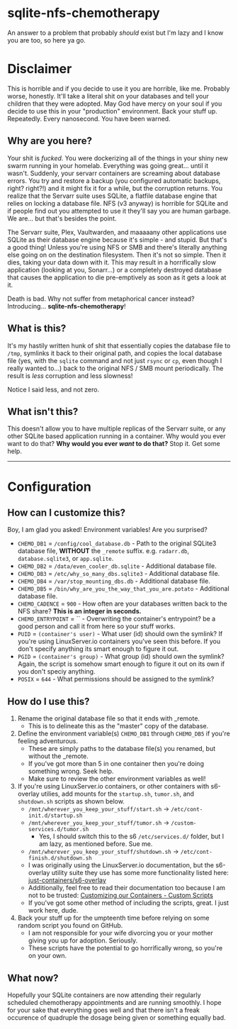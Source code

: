 # sqlite-nfs-chemotherapy
An answer to a problem that probably *should* exist but I'm lazy and I know you are too, so here ya go.

# Disclaimer

This is horrible and if you decide to use it you are horrible, like me. Probably worse, honestly. It'll take a literal shit on your databases and tell your children that they were adopted. May God have mercy on your soul if you decide to use this in your "production" environment. Back your stuff up. Repeatedly. Every nanosecond. You have been warned.

## Why are you here?

Your shit is *fucked.* You were dockerizing all of the things in your shiny new swarm running in your homelab. Everything was going great... until it wasn't. Suddenly, your servarr containers are screaming about database errors. You try and restore a backup (you configured automatic backups, right? right?!) and it might fix it for a while, but the corruption returns. You realize that the Servarr suite uses SQLite, a flatfile database engine that relies on locking a database file. NFS (v3 anyway) is horrible for SQLite and if people find out you attempted to use it they'll say you are human garbage. We are... but that's besides the point.

The Servarr suite, Plex, Vaultwarden, and maaaaany other applications use SQLite as their database engine because it's simple - and stupid. But that's a good thing! Unless you're using NFS or SMB and there's literally anything else going on on the destination filesystem. Then it's not so simple. Then it dies, taking your data down with it. This may result in a horrifically slow application (looking at you, Sonarr...) or a completely destroyed database that causes the application to die pre-emptively as soon as it gets a look at it.

Death is bad. Why not suffer from metaphorical cancer instead? Introducing... **sqlite-nfs-chemotherapy**!

## What is this?

It's my hastily written hunk of shit that essentially copies the database file to `/tmp`, symlinks it back to their original path, and copies the local database file (yes, with the `sqlite` command and not just `rsync` or `cp`, even though I really wanted to...) back to the original NFS / SMB mount periodically. The result is *less* corruption and less slowness! 

Notice I said less, and not zero. 

## What isn't this?

This doesn't allow you to have multiple replicas of the Servarr suite, or any other SQLite based application running in a container. Why would you ever want to do that? **Why would you ever *want* to do that?** Stop it. Get some help. 

---

# Configuration

## How can I customize this?

Boy, I am glad you asked! Environment variables! Are you surprised?

- `CHEMO_DB1` = `/config/cool_database.db` - Path to the original SQLite3 database file, **WITHOUT** the `_remote` suffix. e.g. `radarr.db`, `database.sqlite3`, or `app.sqlite`.
- `CHEMO_DB2` = `/data/even_cooler_db.sqlite` - Additional database file.
- `CHEMO_DB3` = `/etc/why_so_many_dbs.sqlite3` - Additional database file.
- `CHEMO_DB4` = `/var/stop_mounting_dbs.db` - Additional database file.
- `CHEMO_DB5` = `/bin/why_are_you_the_way_that_you_are.potato` - Additional database file.
- `CHEMO_CADENCE` = `900` - How often are your databases written back to the NFS share? **This is an integer in seconds.**
- `CHEMO_ENTRYPOINT` = `` - Overwriting the container's entrypoint? be a good person and call it from here so your stuff works.
- `PUID` = `(container's user)` - What user (id) should own the symlink? If you're using LinuxServer.io containers you've seen this before. If you don't specify anything its smart enough to figure it out.
- `PGID` = `(container's group)` - What group (id) should own the symlink? Again, the script is somehow smart enough to figure it out on its own if you don't speciy anything.
- `POSIX` = `644` - What permissions should be assigned to the symlink?

## How do I use this?

1. Rename the original database file so that it ends with _remote.
   - This is to delineate this as the "master" copy of the database.
2. Define the environment variable(s) `CHEMO_DB1` through `CHEMO_DB5` if you're feeling adventurous.
   - These are simply paths to the database file(s) you renamed, but without the _remote.
   - If you've got more than 5 in one container then you're doing something wrong. Seek help.
   - Make sure to review the other environment variables as well!
3. If you're using LinuxServer.io containers, or other containers with s6-overlay utilies, add mounts for the `startup.sh`, `tumor.sh`, and `shutdown.sh` scripts as shown below.
   - `/mnt/wherever_you_keep_your_stuff/start.sh` -> `/etc/cont-init.d/startup.sh`
   - `/mnt/wherever_you_keep_your_stuff/tumor.sh` -> `/custom-services.d/tumor.sh`
     - Yes, I should switch this to the s6 `/etc/services.d/` folder, but I am lazy, as mentioned before. Sue me.
   - `/mnt/wherever_you_keep_your_stuff/shutdown.sh` -> `/etc/cont-finish.d/shutdown.sh`
   - I was originally using the LinuxServer.io documentation, but the s6-overlay utility suite they use has some more functionality listed here: [just-containers/s6-overlay](https://github.com/just-containers/s6-overlay)
   - Additionally, feel free to read their documentation too because I am not to be trusted: [Customizing our Containers - Custom Scripts](https://www.linuxserver.io/blog/2019-09-14-customizing-our-containers#custom-scripts)
   - If you've got some other method of including the scripts, great. I just work here, dude.
4. Back your stuff up for the umpteenth time before relying on some random script you found on GitHub.
   - I am not responsible for your wife divorcing you or your mother giving you up for adoption. Seriously.
   - These scripts have the potential to go horrifically wrong, so you're on your own.

## What now?

Hopefully your SQLite containers are now attending their regularly scheduled chemotherapy appointments and are running smoothly. I hope for your sake that everything goes well and that there isn't a freak occurence of quadruple the dosage being given or something equally bad.

